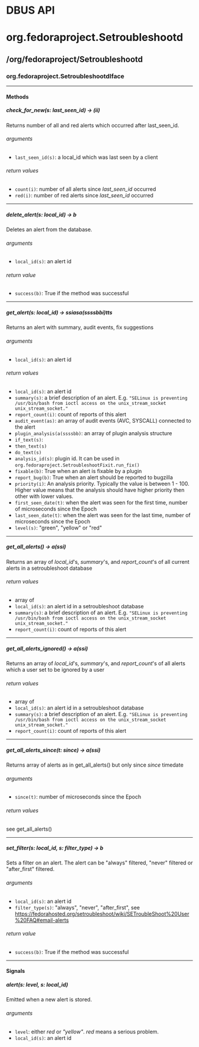 # DBUS API

# org.fedoraproject.Setroubleshootd

## /org/fedoraproject/Setroubleshootd

### org.fedoraproject.SetroubleshootdIface

***

#### Methods

##### check_for_new(s: last_seen_id) -> (ii)

Returns number of all and red alerts which occurred after last_seen_id.

###### arguments

* `last_seen_id(s)`: a local_id which was last seen by a client

###### return values

* `count(i)`: number of all alerts since *last_seen_id* occurred
* `red(i)`: number of red alerts since *last_seen_id* occurred

***

##### delete_alert(s: local_id) -> b

Deletes an alert from the database.

###### arguments

* `local_id(s)`: an alert id

###### return value

* `success(b)`: True if the method was successful

***

##### get_alert(s: local_id) -> ssiasa(ssssbbi)tts

Returns an alert with summary, audit events, fix suggestions

###### arguments

* `local_id(s)`: an alert id

###### return values

* `local_id(s)`: an alert id
* `summary(s)`: a brief description of an alert. E.g. `"SELinux is preventing /usr/bin/bash from
  ioctl access on the unix_stream_socket unix_stream_socket."`
* `report_count(i)`: count of reports of this alert
* `audit_event(as)`: an array of audit events (AVC, SYSCALL) connected to the alert
* `plugin_analysis(a(ssssbb)`: an array of plugin analysis structure
 * `if_text(s)`:
 * `then_text(s)`
 * `do_text(s)`
 * `analysis_id(s)`: plugin id. It can be used in `org.fedoraproject.SetroubleshootFixit.run_fix()`
 * `fixable(b)`: True when an alert is fixable by a plugin
 * `report_bug(b)`: True when an alert should be reported to bugzilla
 * `priority(i)`: An analysis priority. Typically the value is between 1 - 100. Higher value means that the analysis should have higher priority then other
 with lower values.
* `first_seen_date(t)`: when the alert was seen for the first time, number of microseconds since the Epoch
* `last_seen_date(t)`: when the alert was seen for the last time, number of microseconds since the Epoch
* `level(s)`: "green", "yellow" or "red"

***

##### get_all_alerts() -> a(ssi)

Returns an array of *local_id*'s, *summary*'s, and *report_count*'s of all current alerts in a
setroubleshoot database

###### return values

* array of
 * `local_id(s)`: an alert id in a setroubleshoot database
 * `summary(s)`: a brief description of an alert. E.g. `"SELinux is preventing /usr/bin/bash from
  ioctl access on the unix_stream_socket unix_stream_socket."`
 * `report_count(i)`: count of reports of this alert

***

##### get_all_alerts_ignored() -> a(ssi)

Returns an array of *local_id*'s, *summary*'s, and *report_count*'s of all alerts which a user set to be ignored by a user


###### return values

* array of
 * `local_id(s)`: an alert id in a setroubleshoot database
 * `summary(s)`: a brief description of an alert. E.g. `"SELinux is preventing /usr/bin/bash from
  ioctl access on the unix_stream_socket unix_stream_socket."`
 * `report_count(i)`: count of reports of this alert

***

##### get_all_alerts_since(t: since) -> a(ssi)

Returns array of alerts as in get_all_alerts() but only since *since* timedate

###### arguments

* `since(t)`: number of microseconds since the Epoch

###### return values

see get_all_alerts()

***

##### set_filter(s: local_id, s: filter_type) -> b

Sets a filter on an alert. The alert can be "always" filtered, "never" filtered or "after_first" filtered.

###### arguments

* `local_id(s)`: an alert id
* `filter_type(s)`: "always", "never", "after_first", see 
  https://fedorahosted.org/setroubleshoot/wiki/SETroubleShoot%20User%20FAQ#email-alerts

###### return value

* `success(b)`: True if the method was successful

***

#### Signals

##### alert(s: level, s: local_id)

Emitted when a new alert is stored.

###### arguments

* `level`: either *red* or *"yellow"*. *red* means a serious problem.
* `local_id(s)`: an alert id

